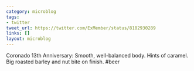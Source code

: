 ```yaml
---
category: microblog
tags:
- twitter
tweet_url: https://twitter.com/ExMember/status/8182930289
links: []
layout: microblog
---
```

Coronado 13th Anniversary: Smooth, well-balanced body. Hints of caramel. Big roasted barley and nut bite on finish. #beer
